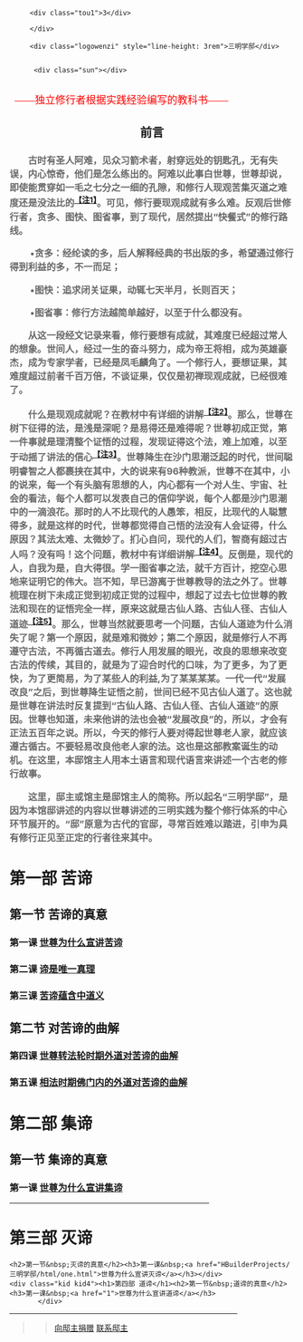 <!doctype html>
<html>
<head>
<meta charset="utf-8">
<meta name="viewport" content="width=device-width,initial-scale=1.0">
<link href="main.css" rel="stylesheet" type="text/css">
<title>三明学邸</title>
</head>


<body>
   <div class="main">
   	   <div class="tou">
  	  
   	     <div class="tou1">3</div>
   	    
   	     </div>
   	    
   	     <div class="logowenzi" style="line-height: 3rem">三明学邸</div>
   	    
		 
		  <div class="sun"></div>
		  
	
   	   	   
<div class="zhong">
  <br>
   <font size="4em" color="red" face="SimHei SimSun MicrosoftYaHei">&nbsp;&nbsp;——独立修行者根据实践经验编写的教科书——</font><h2 style="text-align: center">前言</h2>   
      <font size="em" color="dimgray" ><h3 style="text-indent: 2em">古时有圣人阿难，见众习箭术者，射穿远处的钥匙孔，无有失误，内心惊奇，他们是怎么练出的。阿难以此事白世尊，世尊却说，即使能贯穿如一毛之七分之一细的孔隙，和修行人现观苦集灭道之难度还是没法比的<sup><a href="./zhushi.html#no1" target="new">【注1】</a></sup>。可见，修行要现观成就有多么难。反观后世修行者，贪多、图快、图省事，到了现代，居然提出“快餐式”的修行路线。<p style="text-indent: 2em">&nbsp;&bull;贪多：经纶读的多，后人解释经典的书出版的多，希望通过修行得到利益的多，不一而足；</p><p style="text-indent: 2em">&nbsp;&bull;图快：追求闭关证果，动辄七天半月，长则百天；</p><p style="text-indent: 2em">&nbsp;&bull;图省事：修行方法越简单越好，以至于什么都没有。</p><p style="text-indent: 2em">从这一段经文记录来看，修行要想有成就，其难度已经超过常人的想象。世间人，经过一生的奋斗努力，成为帝王将相，成为英雄豪杰，成为专家学者，已经是凤毛麟角了。一个修行人，要想证果，其难度超过前者千百万倍，不谈证果，仅仅是初禅现观成就，已经很难了。</p><p style="text-indent: 2em">什么是现观成就呢？在教材中有详细的讲解<sup><a href="./zhushi.html#no2" target="new">【注2】</a></sup>。那么，世尊在树下征得的法，是浅是深呢？是易得还是难得呢？世尊初成正觉，第一件事就是理清整个证悟的过程，发现证得这个法，难上加难，以至于动摇了讲法的信心<sup><a href="./zhushi.html#no3" target="new">【注3】</a></sup>。世尊降生在沙门思潮泛起的时代，世间聪明睿智之人都裹挟在其中，大的说来有96种教派，世尊不在其中，小的说来，每一个有头脑有思想的人，内心都有一个对人生、宇宙、社会的看法，每个人都可以发表自己的信仰学说，每个人都是沙门思潮中的一滴浪花。那时的人不比现代的人愚笨，相反，比现代的人聪慧得多，就是这样的时代，世尊都觉得自己悟的法没有人会证得，什么原因？其法太难、太微妙了。扪心自问，现代的人们，智商有超过古人吗？没有吗！这个问题，教材中有详细讲解<sup><a href="./zhushi.html#no4" target="new">【注4】</a></sup>。反倒是，现代的人，自我为是，自大得很。学一图省事之法，就千方百计，挖空心思地来证明它的伟大。岂不知，早已游离于世尊教导的法之外了。世尊梳理在树下未成正觉到初成正觉的过程中，想起了过去七位世尊的教法和现在的证悟完全一样，原来这就是古仙人路、古仙人径、古仙人道迹<sup><a href="./zhushi.html#no5" target="new">【注5】</a></sup>。那么，世尊当然就要思考一个问题，古仙人道迹为什么消失了呢？第一个原因，就是难和微妙；第二个原因，就是修行人不再遵守古法，不再循古道去。修行人用发展的眼光，改良的思想来改变古法的传续，其目的，就是为了迎合时代的口味，为了更多，为了更快，为了更简易，为了某些人的利益,为了某某某某。一代一代“发展改良”之后，到世尊降生证悟之前，世间已经不见古仙人道了。这也就是世尊在讲法时反复提到“古仙人路、古仙人径、古仙人道迹”的原因。世尊也知道，未来他讲的法也会被“发展改良”的，所以，才会有正法五百年之说。所以，今天的修行人要对得起世尊老人家，就应该遵古循古。不要轻易改良他老人家的法。这也是这部教案诞生的动机。在这里，本邸馆主人用本土语言和现代语言来讲述一个古老的修行故事。</p><p style="text-indent: 2em">这里，邸主或馆主是邸馆主人的简称。所以起名“三明学邸”，是因为本馆邸讲述的内容以世尊讲述的三明实践为整个修行体系的中心环节展开的。“邸”原意为古代的官邸，寻常百姓难以踏进，引申为具有修行正见至正定的行者往来其中。</p></h3></font>
  	
  <div class="kid kid1"><h1>第一部 苦谛</h1><h2>第一节&nbsp;苦谛的真意</h2><h3>第一课&nbsp;<a href="one/jiaocai-1.html" target="new">世尊为什么宣讲苦谛</a></h3>
		 <h3>第二课&nbsp;<a href="1">谛是唯一真理</a></h3><h3>第三课&nbsp;<a href="1">苦谛蕴含中道义</a></h3><h2>第二节&nbsp;对苦谛的曲解</h2><h3>第四课&nbsp;<a href="1">世尊转法轮时期外道对苦谛的曲解</a></h3><h3>第五课&nbsp;<a href="1">相法时期佛门内的外道对苦谛的曲解</a></h3></div>
  <div class="kid kid2"> <h1>第二部 集谛</h1><h2>第一节&nbsp;集谛的真意</h2><h3>第一课&nbsp;<a href="1">世尊为什么宣讲集谛</a></h3></div>
   <div class="kid">
           <hr width="70%" align="left" noshade="" size="2" color="coral">
            <div class="kid kid3"><h1>第三部 灭谛</h1>
             
    <h2>第一节&nbsp;灭谛的真意</h2><h3>第一课&nbsp;<a href="HBuilderProjects/三明学邸/html/one.html">世尊为什么宣讲灭谛</a></h3></div>
    <div class="kid kid4"><h1>第四部 道谛</h1><h2>第一节&nbsp;道谛的真意</h2><h3>第一课&nbsp;<a href="1">世尊为什么宣讲道谛</a></h3>
           </div>
   </div>
    
   
 
   
</div>
<div class="wei">
  <hr width="80%" align="left" noshade="" size="2" color="coral">
	<div class="wei-1">
	   <blockquote>
	      <blockquote>
		<a href="./JZandLX.html#no-a" target="new">向邸主捐赠</a>
		<a href="./JZandLX.html#no-b" target="new">联系邸主</a>
		  </blockquote> 
	   </blockquote>
	</div>			
</div> 
   </div>
       
</body>
</html>
